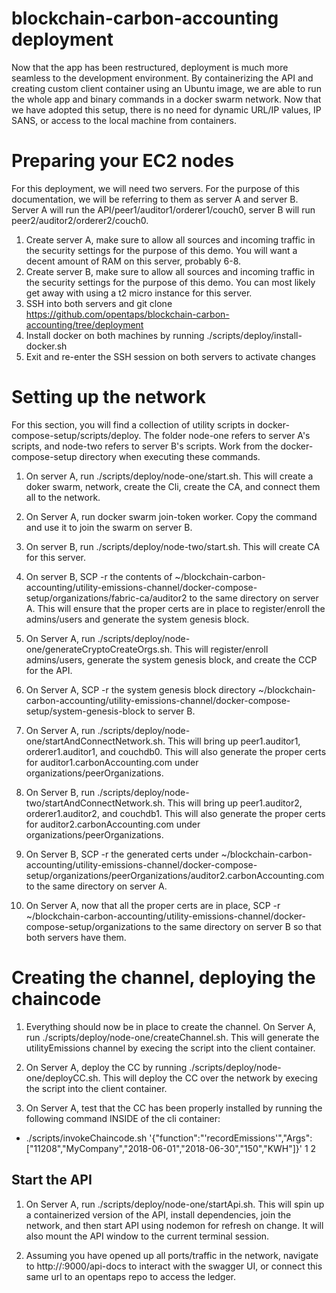 # blockchain-carbon-accounting deployment

Now that the app has been restructured, deployment is much more seamless to the development environment. By containerizing the API and creating custom client container using an Ubuntu image, we are able to run the whole app and binary commands in a docker swarm network. Now that we have adopted this setup, there is no need for dynamic URL/IP values, IP SANS, or access to the local machine from containers.

# Preparing your EC2 nodes

For this deployment, we will need two servers. For the purpose of this documentation, we will be referring to them as server A and server B. Server A will run the API/peer1/auditor1/orderer1/couch0, server B will run peer2/auditor2/orderer2/couch0.

1. Create server A, make sure to allow all sources and incoming traffic in the security settings for the purpose of this demo. You will want a decent amount of RAM on this server, probably 6-8.
2. Create server B, make sure to allow all sources and incoming traffic in the security settings for the purpose of this demo. You can most likely get away with using a t2 micro instance for this server.
3. SSH into both servers and git clone https://github.com/opentaps/blockchain-carbon-accounting/tree/deployment
4. Install docker on both machines by running ./scripts/deploy/install-docker.sh
5. Exit and re-enter the SSH session on both servers to activate changes

# Setting up the network

For this section, you will find a collection of utility scripts in docker-compose-setup/scripts/deploy. The folder node-one refers to server A's scripts, and node-two refers to server B's scripts. Work from the docker-compose-setup directory when executing these commands.

1. On server A, run ./scripts/deploy/node-one/start.sh. This will create a doker swarm, network, create the Cli, create the CA, and connect them all to the network.

2. On Server A, run docker swarm join-token worker. Copy the command and use it to join the swarm on server B.

3. On server B, run ./scripts/deploy/node-two/start.sh. This will create CA for this server.

4. On server B, SCP -r the contents of ~/blockchain-carbon-accounting/utility-emissions-channel/docker-compose-setup/organizations/fabric-ca/auditor2 to the same directory on server A. This will ensure that the proper certs are in place to register/enroll the admins/users and generate the system genesis block.

5. On Server A, run ./scripts/deploy/node-one/generateCryptoCreateOrgs.sh. This will register/enroll admins/users, generate the system genesis block, and create the CCP for the API.

6. On Server A, SCP -r the system genesis block directory ~/blockchain-carbon-accounting/utility-emissions-channel/docker-compose-setup/system-genesis-block to server B.

7. On Server A, run ./scripts/deploy/node-one/startAndConnectNetwork.sh. This will bring up peer1.auditor1, orderer1.auditor1, and couchdb0. This will also generate the proper certs for auditor1.carbonAccounting.com under organizations/peerOrganizations.

8. On Server B, run ./scripts/deploy/node-two/startAndConnectNetwork.sh. This will bring up peer1.auditor2, orderer1.auditor2, and couchdb1. This will also generate the proper certs for auditor2.carbonAccounting.com under organizations/peerOrganizations.

9. On Server B, SCP -r the generated certs under ~/blockchain-carbon-accounting/utility-emissions-channel/docker-compose-setup/organizations/peerOrganizations/auditor2.carbonAccounting.com to the same directory on server A.

10. On Server A, now that all the proper certs are in place, SCP -r ~/blockchain-carbon-accounting/utility-emissions-channel/docker-compose-setup/organizations to the same directory on server B so that both servers have them.

# Creating the channel, deploying the chaincode

1. Everything should now be in place to create the channel. On Server A, run ./scripts/deploy/node-one/createChannel.sh. This will generate the utilityEmissions channel by execing the script into the client container.

2. On Server A, deploy the CC by running ./scripts/deploy/node-one/deployCC.sh. This will deploy the CC over the network by execing the script into the client container.

3. On Server A, test that the CC has been properly installed by running the following command INSIDE of the cli container:

- ./scripts/invokeChaincode.sh '{"function":"'recordEmissions'","Args":["11208","MyCompany","2018-06-01","2018-06-30","150","KWH"]}' 1 2

## Start the API

1. On Server A, run ./scripts/deploy/node-one/startApi.sh. This will spin up a containerized version of the API, install dependencies, join the network, and then start API using nodemon for refresh on change. It will also mount the API window to the current terminal session.

2. Assuming you have opened up all ports/traffic in the network, navigate to http://<SERVER A URL>:9000/api-docs to interact with the swagger UI, or connect this same url to an opentaps repo to access the ledger.
